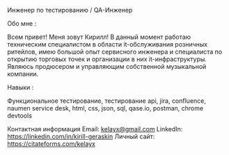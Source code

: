 Инженер по тестированию / QA-Инженер

Обо мне :

Всем  привет! Меня зовут Кирилл! В данный момент работаю техническим специалистом в области it-обслуживания розничных ритейлов, имею большой опыт сервисного инженера и специалиста по открытию торговых точек и организации в них it-инфраструктуры. 
Являюсь продюсером и управляющим собственной музыкальной компании.

Навыки : 

Функциональное тестирование, тестирование api, jira, confluence, naumen service desk, html, css, json, sql, qase.io, postman, chrome devtools

Контактная информация
Email: kelayx@gmail.com
LinkedIn: https://linkedin.com/in/kirill-geraskin
Личный сайт: https://citateforms.com/kelayx

